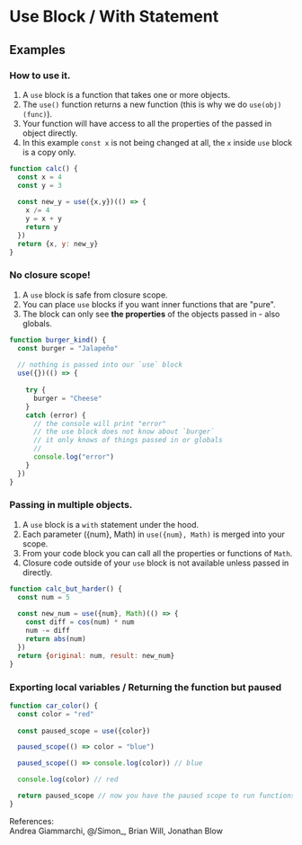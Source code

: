 # Use Block / With Statement
  
## Examples
### How to use it.
1. A `use` block is a function that takes one or more objects.
2. The `use()` function returns a new function (this is why we do `use(obj)(func)`).
3. Your function will have access to all the properties of the passed in object directly.
4. In this example `const x` is not being changed at all, the `x` inside `use` block is a copy only.
```js
function calc() {
  const x = 4
  const y = 3
  
  const new_y = use({x,y})(() => {
    x /= 4
    y = x + y
    return y
  })
  return {x, y: new_y}
}
```
  
### No closure scope! 
1. A `use` block is safe from closure scope.
2. You can place `use` blocks if you want inner functions that are "pure".
3. The block can only see **the properties** of the objects passed in - also globals.
```js
function burger_kind() {
  const burger = "Jalapeño"
  
  // nothing is passed into our `use` block
  use({})(() => {
    
    try {
      burger = "Cheese"
    } 
    catch (error) {
      // the console will print "error" 
      // the use block does not know about `burger`
      // it only knows of things passed in or globals
      //
      console.log("error")
    }
  })
}
```
  
### Passing in multiple objects.
1. A `use` block is a `with` statement under the hood.
2. Each parameter ({num}, Math) in `use({num}, Math)` is merged into your scope.
3. From your code block you can call all the properties or functions of `Math`.
4. Closure code outside of your `use` block is not available unless passed in directly.
```js
function calc_but_harder() {
  const num = 5 
  
  const new_num = use({num}, Math)(() => {
    const diff = cos(num) * num
    num -= diff
    return abs(num)
  })
  return {original: num, result: new_num}
}
```
  
### Exporting local variables / Returning the function but paused
```js
function car_color() {
  const color = "red"
  
  const paused_scope = use({color})

  paused_scope(() => color = "blue")

  paused_scope(() => console.log(color)) // blue

  console.log(color) // red

  return paused_scope // now you have the paused scope to run functions against.
}
``` 
  
References:  
Andrea Giammarchi, @/Simon_, Brian Will, Jonathan Blow
